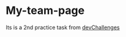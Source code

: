 # My-team-page
Its is a 2nd practice task from [devChallenges](https://devchallenges.io/challenges)
